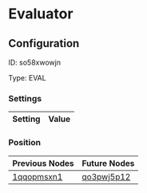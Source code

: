 # Evaluator
## Configuration
ID:  so58xwowjn

Type: EVAL 


### Settings
| Setting | Value  |
| :------------------------ | ---------------------------------------- |
 




### Position
| Previous Nodes | Future Nodes |
| :------------- | ------------ |
| [1qqopmsxn1](./1qqopmsxn1.md) | [qo3pwj5p12](./qo3pwj5p12.md) |